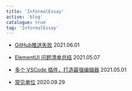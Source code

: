 ```yaml
---
title: 'InformalEssay'
active: 'blog'
catalogue: true
tag: 'InformalEssay'
---
```


- [GitHub推送失败](./libs/20210601) <Tag>2021.06.01</Tag>

- [ElementUI 问题清单总结](./libs/20210507) <Tag>2021.05.07</Tag>

- [多个 VSCode 插件，打造最强编辑器](./libs/20210501) <Tag>2021.05.01</Tag>

- [常见单位](./libs/20200929) <Tag>2020.09.29</Tag>
